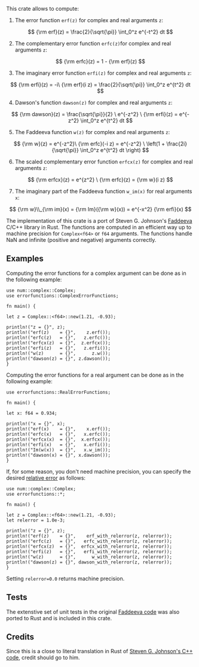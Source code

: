 
This crate allows to compute:

1. The error function `erf(z)` for complex and real arguments `z`:

$$ {\rm erf}(z) = \frac{2}{\sqrt{\pi}} \int_0^z e^{-t^2} dt $$

2. The complementary error function `erfc(z)`for complex and real arguments `z`:

$$ {\rm erfc}(z) = 1 - {\rm erf}(z) $$

3. The imaginary error function `erfi(z)` for complex and real arguments `z`:

$$ {\rm erfi}(z) = -i\  {\rm erf}(i z) = \frac{2}{\sqrt{\pi}} \int_0^z e^{t^2} dt $$

4. Dawson's function `dawson(z)` for complex and real arguments `z`:

$$ {\rm dawson}(z) = \frac{\sqrt{\pi}}{2} \ e^{-z^2} \ {\rm erfi}(z) = e^{-z^2} \int_0^z e^{t^2} dt $$

5. The Faddeeva function `w(z)` for complex and real arguments `z`:

$$ {\rm w}(z) = e^{-z^2}\ {\rm erfc}(-i z) = e^{-z^2} \ \left(1 + \frac{2i}{\sqrt{\pi}} \int_0^z e^{t^2} dt \right) $$

6. The scaled complementary error function `erfcx(z)` for complex and real arguments `z`:

$$ {\rm erfcx}(z) = e^{z^2} \ {\rm erfc}(z) = {\rm w}(i z) $$ 

7. The imaginary part of the Faddeeva function `w_im(x)` for real arguments `x`:

$$ {\rm w}\\_{\rm im}(x) = {\rm Im}({\rm w}(x)) = e^{-x^2} {\rm erfi}(x) $$

The implementation of this crate is a port of Steven G. Johnson's 
[Faddeeva](http://ab-initio.mit.edu/wiki/index.php/Faddeeva_Package) C/C++ library in Rust. 
The functions are computed in an efficient way up to machine precision for `Complex<f64>` or `f64` arguments. 
The functions handle NaN and infinite (positive and negative) arguments correctly.



## Examples

Computing the error functions for a complex argument can be done as in the following example:

```
use num::complex::Complex;
use errorfunctions::ComplexErrorFunctions;

fn main() {

let z = Complex::<f64>::new(1.21, -0.93);

println!("z = {}", z);
println!("erf(z)    = {}",    z.erf());
println!("erfc(z)   = {}",   z.erfc());
println!("erfcx(z)  = {}",  z.erfcx());
println!("erfi(z)   = {}",   z.erfi());
println!("w(z)      = {}",      z.w());
println!("dawson(z) = {}", z.dawson());
}
```

Computing the error functions for a real argument can be done as in the following example:

```
use errorfunctions::RealErrorFunctions;

fn main() {

let x: f64 = 0.934;

println!("x = {}", x);
println!("erf(x)    = {}",    x.erf());
println!("erfc(x)   = {}",   x.erfc()); 
println!("erfcx(x)  = {}",  x.erfcx()); 
println!("erfi(x)   = {}",   x.erfi());
println!("Im(w(x))  = {}",   x.w_im()); 
println!("dawson(x) = {}", x.dawson());
}
```

If, for some reason, you don't need machine precision, you can specify the desired 
[relative error](https://en.wikipedia.org/wiki/Approximation_error) as follows:

```
use num::complex::Complex;
use errorfunctions::*;

fn main() {

let z = Complex::<f64>::new(1.21, -0.93);
let relerror = 1.0e-3;

println!("z = {}", z);
println!("erf(z)    = {}",    erf_with_relerror(z, relerror));
println!("erfc(z)   = {}",   erfc_with_relerror(z, relerror));
println!("erfcx(z)  = {}",  erfcx_with_relerror(z, relerror));
println!("erfi(z)   = {}",   erfi_with_relerror(z, relerror));
println!("w(z)      = {}",      w_with_relerror(z, relerror));
println!("dawson(z) = {}", dawson_with_relerror(z, relerror));
}
```
Setting `relerror=0.0` returns machine precision.

## Tests

The extenstive set of unit tests in the original [Faddeeva code](http://ab-initio.mit.edu/wiki/index.php/Faddeeva_Package) 
was also ported to Rust and is included in this crate.


## Credits

Since this is a close to literal translation in Rust of [Steven G. Johnson's C++ code](http://ab-initio.mit.edu/wiki/index.php/Faddeeva_Package),
credit should go to him.





